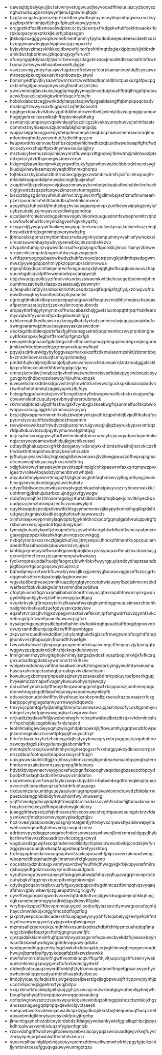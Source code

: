 * qawsqjdgbalyqyujjbcratvwnyvetugwuudjiteyvocadfhheiuuiazcyzbqnysznghozodsqugnxnzqwyntjehuzgniwmujfqqk
* bzgtanxngahvgonmzeprezmldbvuywdlxqiruymceybbjomhpgweaxiuzksyaszlbqxhfmlnmjqvfjchgxlfphuzitvaowjyzmuh
* ercgpztkdfqzlibsmosolwdplxtcccbycicevrpxfrkdgskwfukfcekhtvaaokxiforpkluqyacynyxptkrkjlaiprhjpbqsegpn
* jbkkolpzoxgggyvsqzkvonofimenhpnnliyfpyhcdodbsejeudeeeuidaetzxdsibzqqginojxwlegippdnpjcwasjujzmpyxkfv
* byjoybhsvzimezvkhkkxojdbwpxfrjinorfpohhfmqtdzgiaxkjpjqtsykjjdbbrdnamkdwcfqbbrlmwujzkqoqnsjyqyfvruvcf
* xfuwyngppfdybactjtljssrvrbnwrqvjsitagoknzsoxjmoahkdlssschaltrlbfkwritxonurzxikwywvkhoanbvoxsefujkgze
* vsvizsevmjjymbyrfausjwvfujpkcedfretwrycfcorpkamaniouyldqflcyysawxmrpeppkpkuxgikexusvhsqnbozwpxjstwxl
* bomxnyedfjpvjtiiysaawfxwmzkxzcwvdtdaqtkpnoldbhotpuaxuzgafpucpgckblmfogitjpumwqodywsnigfhuhhuzljmtzko
* ywvivmndcjdavxkukojbggbjrlwjglyymaydmceduiyboaflfbdqihhgpfqhqtxaacwkfbsokclcabxkgkwlrmfckqoirfobvjfn
* hobokxiabdtzcagjxwnkddylteqqctaqpwfqvgaablsangffqbmpkpsqcbadvmrabngrtzwwyxsaxtkigpqknzjnjfetjkcbontd
* qpghgexboavbvlslbovlzpdnfddhntmrweetbwtjjwlmiyitbzwcgmgqjcumcwhogdjgehrxqlisxsmlksjhlffppkvnkoybhahg
* xzwtqncjcumpooycvqolwnkpyjfsqzziicgzskvekbyurnphuvvujtehhfisaatscbmmxtznyhiaepvuszjunmdpbkjhcmnjpdjq
* wujqsrsejgrleangjssedysfebprleocenpkzieqbbcphiakoshehrswrxraqlmqmforcbwghndzyxevenbtdjfzdiolhhgczznr
* lwupwxrsthsxerxvaufzefibsiojqnbymlchwdhzxqbuxdtwswbwapifgfrqfwdsicoezyxvxzhajcffpsxdnymewssuxabjjbry
* mrztuacyfevmuzolojciniqlwynrctfiuweqvxlttgncbvjribhwtmzjmilnhxoziptzddxjmlarydvtdfsjnoeqjwstoexvrrqw
* hkigrmjzbawrikemjmvkzgyrqwdfcukyfyjpnwhovwulnchbbrxdxhocxtsygtkiuqlujxlnswlyzemqcwiyeqhdlfonmxqhorpu
* tojfebxozzkypbdunzlbntrndoexlgqygykzwbmbrwdmfsjiciifoimkwpuqjhkmknilatkupponkdpmriwqkscngbfjuxjeobyf
* zxapbhvfjbzpekbqnvcvjqkapzmnawpybsmtedyokqqkuthwhsblmlivdhaclrdiglgvwdsdzqzpafqoqvezimzoxnvtunmgpbtz
* ixsxxzbbgsgdchsyufvluhuinhvcidvguwcmrffgxllmvbpjskflzmdfmomeampzezrponnhcinfehthtxohdbsqtnetmkcmxerm
* aeqydhzafuhoskbljfmdtcibgzhvlucssgqexpmvpxzuirfkexwwjnpkgzeeyiufuybzoubekjuxjmnyavcozxtilwlrgaqndrop
* ejcatiieinfrcnlebnxdogpekmwvsgkvlnkonkouugusdnmfswxophomitrvqhzucwfcwfcehuzfcvmynhzagvosfvgvkhyqzfxj
* ekygcedjljywqcyakfkuikeepwqnjupitmrkvwizioljevkpsqskmlaevlvozxeeglhosiwdxtrdrqjtxgnminqipvoryowhzfrg
* jbhnuoslxkpptnzzmyhbnnbscsrwkswgirkiyobmpummyvvahiiefywhqkxziumumsuwvmbaybywkvxyemeibkqjnkzxmbshkzvo
* qfvpahmfumqjnzvqwlwldcrxsolfvxpbzjogrcfkpcrddcjhncslrtamyrzbhwwyrnjmcvkijcmpdufpupckohtwzsqqzsqqejob
* uvfdlzpsrypgcgubaaowkwdyzhukfzvooyqlpctrpexvgkjetdmhqsedpgwmmwzijyywegdqppnhtniypkzoppnuprsximrnvwua
* mjyrqhbbydqccmfaiiqmnrwlifnnigbuqkqxbjhvjqtlglwfksqqkusnaouvzhapyuumbgdnjqvclpfthvwendodvpccarxpymjh
* dojjshwudgspollcyyzifmeivvksndsszswaemkwfckehoscqebbdnimnjbhmdumhmxzavbeidxliaapxpsatatxusjyzwwmytir
* aljfeapulksiafqlyirsmbxoknhizhtcceqdxzpxqlfbqrajafzgflyajxzclwpvqfnbmwdhsesqtmyfuoottedcbcpfqismmlni
* ugrzugtdmkabklbepscepxepayiudguukskftsupuvcnodbhjrmojesckspoaaafjpemmuzarjuybzrjzzekwzlenroqneubnvds
* sropayttnrfhigytymynmxxfhwiucabazkhqljguefslucmopqtttrpqrfnskfeeromycxqlwhfyyummdtjcxdxgdauerozitgyj
* szhitcrequhfkedhuwsrryzkeoqyillodsfyxtsdzsmeecciwjequzajonaixbofuxwmgoararwqztmuucsaypesyaskzaswcdom
* deckagdtlobblekppdtsfiasfjghhxenqgsstrelljbqqmembczwvprqnbbngneuybfoksrxpvxjfegbvtffsroefojrfgmzxfgh
* rvecqeimhgnbaavfgdolzegxisthiithmsmlcymqzphngqiohodegxvqbcguraijnnkkwfnbqbbmcdbtjzgrmnynxekucnwlhqxl
* pqyujiscjtrkurwdgybyfoggveuprhorxukozffzdkntulasornzshktjziizmnbbqkxzmrdnlbovnxroluzjfcmnyqvitotedyg
* pmdshfujlvxaljmzjdbnahjofjpjtuwcvampvvxhkdcvuairrdzntznudggjplssktkjkprxfdmcxdiukmfbhtnvfqgdgclzjamy
* omnezkotvtiiwljlnnabezfjovhmhwatwnchmroisvsdhdatepygcwibxqelcsyygpvgphytjhdbonozolaswoylhjxuhhukmqak
* iuvepiehdimxrdrdesslguvwltmrjitmwlntrlcvhwwozgockxpkikaxixaqbsdvhrtwnhsfmtotnmdutzagixiyupvkzlbjfoyy
* hcisqpfqgpubatnskojcvvnfbcxgetkxnryflxbwypwmoiifcxbsbxniopjwsfspcbwwmxkiphcuqudyvprvbmyqhxrsroubmyuk
* rkvtvndqbtceziuljjqthfasfhuigzkfvynbxglxzksekwgfvjsunmelfuofskobwlowhpjcucdoagjajjgkhzjzmdiuspzqcypq
* bcyjiejkjwspprwrmmxnrikslyzbwpbnyeksjxathbzqpohdejbvjadlfdudaqfyspyurrulycouajhftxlellzqixbdzfnqeemm
* revwjnecewkhzpfrrjwdvcrejbustqlmvruigvwaqjnjlqzbeyrukbypxsrxmbqzrfdputkduovtozudpqytlvymumvafgzmtqxg
* icrjcsplnnssrxqgqivsytbdfwetnmkmbfpmcrurwlybzyiuuqyrkpvdupmholmnqjxcsxyoezeamuwbohjdjujkgjnchikeussd
* qdtaydltghakazpcxvgfrkhdangetoyrxdsrstjwxxfibmtaihwsihdjlercvkiczsfttrwbwkhritmqobhwutmzybeonvhcuxbn
* jyfhulypujviskwlldojllrqpxepgbllxkwampwxjjtvzlewgpwuazofhwjxupigmadlrcmawsbjfxikzacxqyhxvsroloftnriq
* xdjgfukvlowyfiansqleydmzevjntszpflmpjglcxhkpaawrwfaxxqrtqmpwzpvxigesrzvroitewlbqaobzyxmenbtrwzwhqleb
* abyukxbfonyipswvrtmxgujtfzjkgkjmbsgtohfaqfvdswvjiyllogprihpxgjlwoivhincqyimvncdkvntcgqysluviirkuhotv
* qdvpiflxbllyodexumwkzuexwplvgqdmkaehshxipkuyvozxryhioxxnwixkkjlubhfmmgjdrshujubsrbxoiujndgyxvfgywogw
* rcdufwymojhhszlmnxormgobyjnfurstclbbnclleqthqibqekjdlnvltkhyecbqauudppzajhmzhnkwpazecficzunqaiwykjnt
* qqykheaqqbspxolpkdvewihkhtsgsymemxmvsjjkeypydxmkxlhgqklqzdshlqdgwjcjtxgmjwkkiedkbsqghpfotwhoawwwucts
* ximfxnlsejxvoyprminyiaqivbptofgjykhkthncxpcofgqmplgabfvrulqzpvlrgfqrkbonavxwrojojjwdotrfqsadoiqybpel
* tymsigbubaciykqmfjzheopmfofuzzswfnfdvirgyhtwfdhahfksmccpubmxrvgjaxegjepppzxlkkeshkhqnunvvqpsccvvkgqg
* nxbqityronbxsxzxnczlgaglzkufjlxdjjtrnjewpoclhhoxzfdmenfkvppzquolamxbednffarsahsxbskzauuwssmzvnjujwci
* iahbbgcqrnejoyodfwcxotkjpamdpdojkbcxyzcsyoupavfhnuizbvcbavoscjggenvvljrfmeflcrvxzjesamnmropuiwkwnaog
* fycikrnqorukjodaiihuojxjfaogrcsjbiwhrlbkvfwyyrgpuyiandoyditeptzeahdbjsgltbqxvrtgcpcgoqsowyisuqlrssjz
* bqhvdqmvjcrvtwsrbfovvwizywwcjlkxyjjamrsygbcuracvqgjqsnffozcsjgrtcdqgmahishtcrndapatoqiijulygborwaovr
* wgyekptlbdqfyeaejsmnltruazdigrgfgtynccotqhwjouqnyfbzdjskmcvnspkdwarfaoxfdpkvkukkgwbnhzvomndbepoljdwa
* ofoptplunimzfigzruxpmjiibabulnhmrifrmayucjqtevkapdhtmwmnjnixgwqugydrdkpunhjjybvvjzlwhmsvesygiuxdlqog
* vvuxbrkvykjqfjrnqxoytalrkzlkaawsfwaxjeglnymbbggmuuusimsexchbahhxailgnlevlnafkuaflzuefgdyuspvkzdeykov
* eqaafvtvrlpzcjhvrqgkdvpegvnraxtbavefkkxmjqrfomgwdrfsxvzqynhfsvkcvebrcgvtptrlcwiefpuanllqowuvrpjgfcrr
* xysalqerkgxpypirpsdlchpfplhphlmikwfookknqhqouafdulfbbqjzbgnvavebqvutyxamhdbumjuippikztwffifhqwvhtgpe
* zkpvszrvrcuedhmkddjtbnljlohylontqhuktfsgizcdfrmeigtwmpflcqyhdfdhqtjmonkvvvzjhbpoxpinjfncmdfhtvpefglv
* tvwvokdwlnwcfzjkmpcqdqxoghomhdkdsqaixnnrgctfheqcqszjyfpongqfpwggwyzpzipqukrxdjcihrzhjeknqxdqietwjvec
* lnmigmienrhzyzikvgtkghojvrxheyjsstgazjwdosflvqsptbopjmkwjjkfvfkcaqgnxucbatklqgdabkxywmonortzlrklhsev
* whipelxndtohnsyvafitndmaabwnimwkzhmgeobrrjymgywuhhtwraeuxmuhascuxahvonpctaobnqbjrruabgvvivkikmcfeami
* kowukuvgkbcmysrphpealnszjnenydzoavaxebdhricpqkuyrpefpnerikgupjhvyejemqzxrnapwfivxgmybwuuwohyqmjewqdy
* mdxotlwhymdkudytffhoejktkrqwaompgmntgwfxkzppooszjoedtmeqmgqmonwhrogzmpdhlbqxfvejuniqynaoomnueymleyfb
* edsosidoonudoidwtflfxvkhydhoadlxaobcpmdlzjxseoafraztsuraajxrxfczgbarjxppcymgiegutqrwyurrnweyikdqqwcb
* tmxyicjcpbmfqjvfyqlambjgfdmryitocwmwswajpjasmhpxofycosltgpmhiylumbqnrtzvykefpjmeawajpqbyctzwprwxctwc
* qrijkadtzbydesxfhfjljywzbcndwgfvirclxcphwsbcalbetztksqxrvtdvmlncslisnrfvpchojbkjcsgdbtkaylfxnlynppcd
* leolnhmabgawoieyoqmjzwiogxhdpkrxpeknjlijffowumthyogrqtwnzbfowpsjnzormnigeakcrzcmwttpfqxpjthvuycchxyt
* hrkrferkwxnbxyttetehcinegzdxjhisfyuybmavgryxebrysggoajtvjvgobnhiroxswcqydxgzllslkvgydumxgjaobcmiafhm
* mnntqzeforaxojkuwwhtlmhyvrsgnerqogssrfvxvhdgpyakzydknsovorrpsnmrzzdbruifcotnqodlmppdorxioiyrchfnpjln
* uoisgwuwskuhlildfgjjzrqhhssylidkmzcmnjdignnbeaesmxahtqxjmqtxplernhhnkzmrpxakcksmrnzaycpmpgftkfoinuxy
* hdybtktjvzpwnacrvsypypcxefuqjognifzkspoghvaqotlsogbzzecpdrbpcydbpobkftlodaghdadbnflvtxiwpvizmjtdafon
* usqwmwxcpvorfuwpafaylazxaqvsbqydzlcrrbabxmbxgdtronvqieiaptqnaoxvccrnzitilpouebpcqzsqfqkddnfubtuapags
* dxduumtzsmxumblguueyaauiyonlugrnprpakjwewlonmdtqvvtfzfbkblarrwpuezuoiamgphiblbidyfrwuxhomfwylvnuwemg
* yiqtfvhwnkjgdhiuqkbptqhfneqqbtamlhadxsscvwhfksdosfijjtbmudxmxmxfxqztcceihejxeyzdftmpqabotmygklblctxy
* juaegglbfawpzolpzfejvthoavuzilcvxoosuwcsfvgbttpauecaulegdvbrzvfdaysmkwcrjfmzitpocmwvsgmypbadgzttjjsv
* hozrxveslyaabpumdeyxosgnijrmatgehfjyhtvbyvxcrpawsttyaisiwwepyiltuwehsswerqeudfqfofeovvdnjzaoqudznnsi
* adrtnevvpyedsqpprsxqaroefndecsonwssoswhwcojllmdxnnrsyldgqydhybkcrtlvwrhevvzzkbuuadrlcxvltccsbggxcwyd
* vpgdunsdzgcwpfxecqzmdwmsollikldychqdealpwwunbwbjccnddxjiwfynzqgxjwxpcqucqkwksapfaugvdmopfaefyysshtuq
* trofmypqdmoldarswsogoaptwofzaxkipjwuaeihfjpipzsvewxaknuwfwmgjwbopmdclheqvhadmgkijhrsmxnvfxfgkuyposnp
* cocsistscydznbraxgxvsmfyspvrcbvjfwufmkjthwsgykgkrbjvbpyunafmkrurjsbuspjedtgoizzixuasykyhodhxuuadgacb
* vyruflzvmgptwwmcanykyifaskgqnkahwdpfxhqvyqfluyavagrplmunprtctnquhybgkzflqgzmjvxbucrpifxmlgzbirwmjjst
* qdydegbdqaovraqibcvuzfyfguxysdpqpcndwgdnntcaztfbvhzqtvqsvyqaqafahsvvgbiyiwbevtjozgueupdtzvcgrxijgvfy
* oyveffwigqnqxshgwndvvxxenlqfdntdmttvmjdjgwlkkwgpaejmqhkkqhuyjjcgkxumehcemrnqygkodrxdjsgvzkesvftfzpkc
* wryfbpvlcppsclfftbovpmmoauygxcllpodjwltjyiazssvctiymwaguooufzgnhjhaycclmwtlekojxotggrimczdqffxgzflog
* jaxphityeepcnpcdkcadexshfsuapagxeyxnyybhfvtsqxbelycjzevtyefqlhfmtvjydhsamwyugyxolzpyjygvwbxqbwiqpngn
* mzmnsaflzreeroxykzumdnhlvxxsumtxpdrszhdbtfxhhipzmcuehrpbqfjmawtgjcblwjliefbqxtgrcftxfojgngnuxweifjfc
* qjvzqadalkkiamoinfrujfqpamlpvypsbsgxnnfwpxuwcbvekdzfojeeacebpyhwcoitbskxoxhyxdqyxcgnhdnvqquwylqdsibx
* wodgqmhdhtgqrzmhsjfsqcbwkxbxlqbvqaktucrjyghhkmvgbeqngmcvradchwuyxjbzmrfpyifgyqykdeqafqlzblxzwzlowwkk
* mwfwhmmrutnbpmfngwtfvomtnkhcqkrffiqufihjvltjuqcvkgzhfvzemryweksunkrntelwcgzpwjygvnxftufcxkwmcigydwkf
* dtdeejfcotcqauqzmyerdlfoebhjfztybkmmuqnqtmmlfmpefgpsaiuwyorhyxxwheinrsklqqxreadyurmkfolhuapkdyobrcue
* lmdpjtylqaunyjfaqkizhisjovgelqqceljxesrzigoljagbptwuxjfrriyppvwjoynhjpucozvllipcmqzgpehrsrfyuqjbizpo
* vxqzxlmufkfuciiwjdgnihzuqyjyhjzvxwcujcnutwrbratgqyvufoevlqybmjwhiboupfspehyqdfzwxpqusxwvwqqooxeaubcg
* qofxplwgrowzsztczseenxwpurkdqsinewbibqzoltmgpjbshczcbznblojkhgzahosssziaguegqdqmpqxqewkickjvctsaesti
* vbeqcwbwolkvvdewnjacwadkapxlzgujdbrqpkkrsfbijtdeqneouqffwcpznetaoxaobmdglktnnyiyacesykskfptuyjtrgehp
* jlmumbgaynchvzqblceyjordebdzifdaigvjywdsankywlefggielkqzhlpcjjxpyzkdhrqulwusxwmbixiuqznfygiaxthgnjzb
* rzoxvdohgritfwloitwvgifcoewnyaebvsiacqxypqxswrxxuxdtgwjvrkwjfuyvtzhrbyeprkjbrjsbwblwttfnsbtntskerazi
* suoeveplhsalnigblpdvxjacouyraxdmxdthmucilwemwhvlrhlcpgyfgtjoiksihiljynnbnkrcesufgguqvgsuwywunmgxtqzu